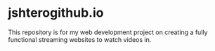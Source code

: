 # jshterogithub.io
This repository is for my web development project on creating a fully functional streaming websites to watch videos in.
